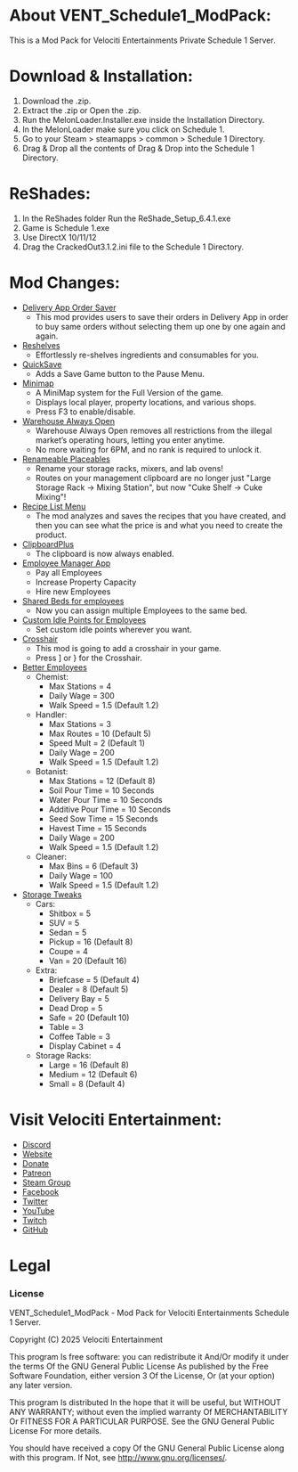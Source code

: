 # About VENT_Schedule1_ModPack:
This is a Mod Pack for Velociti Entertainments Private Schedule 1 Server.

# Download & Installation:
1) Download the .zip.
2) Extract the .zip or Open the .zip.
3) Run the MelonLoader.Installer.exe inside the Installation Directory.
4) In the MelonLoader make sure you click on Schedule 1.
5) Go to your Steam > steamapps > common > Schedule 1 Directory.
6) Drag & Drop all the contents of Drag & Drop into the Schedule 1 Directory.

# ReShades:
1) In the ReShades folder Run the ReShade_Setup_6.4.1.exe
2) Game is Schedule 1.exe
3) Use DirectX 10/11/12
4) Drag the CrackedOut3.1.2.ini file to the Schedule 1 Directory.

# Mod Changes:
- [Delivery App Order Saver]( https://www.nexusmods.com/schedule1/mods/454 )
  - This mod provides users to save their orders in Delivery App in order to buy same orders without selecting them up one by one again and again.
- [Reshelves]( https://www.nexusmods.com/schedule1/mods/328 )
  - Effortlessly re-shelves ingredients and consumables for you.
- [QuickSave]( https://www.nexusmods.com/schedule1/mods/104 )
  - Adds a Save Game button to the Pause Menu.
- [Minimap]( https://www.nexusmods.com/schedule1/mods/113 )
  - A MiniMap system for the Full Version of the game.
  - Displays local player, property locations, and various shops.
  - Press F3 to enable/disable.
- [Warehouse Always Open]( https://www.nexusmods.com/schedule1/mods/189 )
  - Warehouse Always Open removes all restrictions from the illegal market’s operating hours, letting you enter anytime.
  - No more waiting for 6PM, and no rank is required to unlock it.
- [Renameable Placeables]( https://www.nexusmods.com/schedule1/mods/279 )
  - Rename your storage racks, mixers, and lab ovens!
  - Routes on your management clipboard are no longer just "Large Storage Rack -> Mixing Station", but now "Cuke Shelf -> Cuke Mixing"!
- [Recipe List Menu]( https://www.nexusmods.com/schedule1/mods/296 )
  - The mod analyzes and saves the recipes that you have created, and then you can see what the price is and what you need to create the product.
- [ClipboardPlus]( https://www.nexusmods.com/schedule1/mods/286 )
  - The clipboard is now always enabled.
- [Employee Manager App]( https://www.nexusmods.com/schedule1/mods/162 )
  - Pay all Employees
  - Increase Property Capacity
  - Hire new Employees
- [Shared Beds for employees]( https://www.nexusmods.com/schedule1/mods/416 )
  - Now you can assign multiple Employees to the same bed.
- [Custom Idle Points for Employees]( https://www.nexusmods.com/schedule1/mods/411 )
  - Set custom idle points wherever you want.
- [Crosshair]( https://www.nexusmods.com/schedule1/mods/294 )
  - This mod is going to add a crosshair in your game.
  - Press ] or } for the Crosshair.
- [Better Employees]( https://www.nexusmods.com/schedule1/mods/140 )
  - Chemist:
    - Max Stations = 4
	- Daily Wage = 300
	- Walk Speed = 1.5 (Default 1.2)
  - Handler:
    - Max Stations = 3
	- Max Routes = 10 (Default 5)
	- Speed Mult = 2 (Default 1)
	- Daily Wage = 200
	- Walk Speed = 1.5 (Default 1.2)
  - Botanist:
    - Max Stations = 12 (Default 8)
	- Soil Pour Time = 10 Seconds
	- Water Pour Time = 10 Seconds
	- Additive Pour Time = 10 Seconds
	- Seed Sow Time = 15 Seconds
	- Havest Time = 15 Seconds
	- Daily Wage = 200
	- Walk Speed = 1.5 (Default 1.2)
  - Cleaner:
    - Max Bins = 6 (Default 3)
	- Daily Wage = 100
	- Walk Speed = 1.5 (Default 1.2)
- [Storage Tweaks]( https://www.nexusmods.com/schedule1/mods/209 )
  - Cars:
    - Shitbox = 5
	- SUV = 5
	- Sedan = 5
	- Pickup = 16 (Default 8)
	- Coupe = 4
	- Van = 20 (Default 16)
  - Extra:
    - Briefcase = 5 (Default 4)
	- Dealer = 8 (Default 5)
	- Delivery Bay = 5
	- Dead Drop = 5
	- Safe = 20 (Default 10)
	- Table = 3
	- Coffee Table = 3
	- Display Cabinet = 4
  - Storage Racks:
    - Large = 16 (Default 8)
	- Medium = 12 (Default 6)
	- Small = 8 (Default 4)

# Visit Velociti Entertainment:
* [Discord]( https://discord.velocitientertainment.com )
* [Website]( https://www.velocitientertainment.com )
* [Donate]( https://velocitientertainment.weebly.com/donations.html )
* [Patreon]( https://www.patreon.com/VelocitiEntertainment?fan_landing=true )
* [Steam Group]( https://steamcommunity.com/groups/velocitientertainment )
* [Facebook]( https://facebook.com/VelocitiEntertainment )
* [Twitter]( https://twitter.com/VelocitiEnt )
* [YouTube]( https://youtube.com/user/HumanTree92 )
* [Twitch]( https://twitch.tv/humantree92 )
* [GitHub]( https://github.com/HumanTree92 )

# Legal
### License
VENT_Schedule1_ModPack - Mod Pack for Velociti Entertainments Schedule 1 Server.

Copyright (C) 2025 Velociti Entertainment

This program Is free software: you can redistribute it And/Or modify it under the terms Of the GNU General Public License As published by the Free Software Foundation, either version 3 Of the License, Or (at your option) any later version.

This program Is distributed In the hope that it will be useful, but WITHOUT ANY WARRANTY; without even the implied warranty Of MERCHANTABILITY Or FITNESS FOR A PARTICULAR PURPOSE. See the GNU General Public License For more details.

You should have received a copy Of the GNU General Public License along with this program. If Not, see http://www.gnu.org/licenses/.
